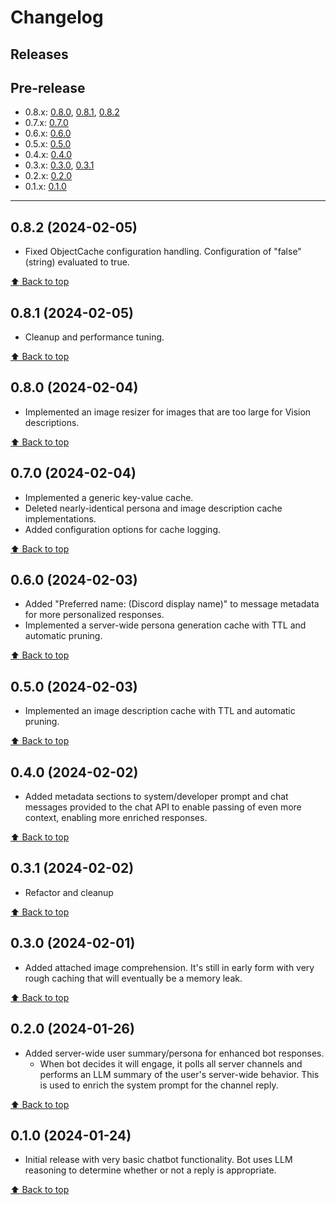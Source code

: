 # Changelog

## Releases

## Pre-release

- 0.8.x: [0.8.0](#080-2024-02-04), [0.8.1](#081-2024-02-05), [0.8.2](#082-2024-02-05)
- 0.7.x: [0.7.0](#070-2024-02-04)
- 0.6.x: [0.6.0](#060-2024-02-03)
- 0.5.x: [0.5.0](#050-2024-02-03)
- 0.4.x: [0.4.0](#040-2024-02-02)
- 0.3.x: [0.3.0](#030-2024-02-01), [0.3.1](#031-2024-02-02)
- 0.2.x: [0.2.0](#020-2024-01-26)
- 0.1.x: [0.1.0](#010-2024-01-24)

---
## 0.8.2 (2024-02-05)
- Fixed ObjectCache configuration handling. Configuration of "false" (string) evaluated to true.

[:arrow_up: Back to top](#changelog)

## 0.8.1 (2024-02-05)
- Cleanup and performance tuning.

[:arrow_up: Back to top](#changelog)

## 0.8.0 (2024-02-04)
- Implemented an image resizer for images that are too large for Vision descriptions.

[:arrow_up: Back to top](#changelog)

## 0.7.0 (2024-02-04)
- Implemented a generic key-value cache.
- Deleted nearly-identical persona and image description cache implementations.
- Added configuration options for cache logging.

[:arrow_up: Back to top](#changelog)

## 0.6.0 (2024-02-03)
- Added "Preferred name: (Discord display name)" to message metadata for more personalized responses.
- Implemented a server-wide persona generation cache with TTL and automatic pruning.

[:arrow_up: Back to top](#changelog)

## 0.5.0 (2024-02-03)
- Implemented an image description cache with TTL and automatic pruning.

[:arrow_up: Back to top](#changelog)

## 0.4.0 (2024-02-02)
- Added metadata sections to system/developer prompt and chat messages provided to the chat API to enable passing of even more context, enabling more enriched responses.

[:arrow_up: Back to top](#changelog)

## 0.3.1 (2024-02-02)
- Refactor and cleanup

[:arrow_up: Back to top](#changelog)

## 0.3.0 (2024-02-01)
- Added attached image comprehension. It's still in early form with very rough caching that will eventually be a memory leak.

[:arrow_up: Back to top](#changelog)

## 0.2.0 (2024-01-26)

- Added server-wide user summary/persona for enhanced bot responses.
  - When bot decides it will engage, it polls all server channels and performs an LLM summary of the user's server-wide behavior. This is used to enrich the system prompt for the channel reply.

[:arrow_up: Back to top](#changelog)

## 0.1.0 (2024-01-24)

- Initial release with very basic chatbot functionality. Bot uses LLM reasoning to determine whether or not a reply is appropriate.

[:arrow_up: Back to top](#changelog)